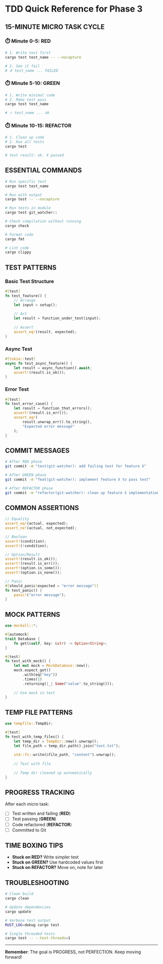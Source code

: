 # TDD Quick Reference for Phase 3

## **15-MINUTE MICRO TASK CYCLE**

### ⏱️ **Minute 0-5: RED**
```bash
# 1. Write test first
cargo test test_name -- --nocapture

# 2. See it fail
# ✗ test_name ... FAILED
```

### ⏱️ **Minute 5-10: GREEN**
```bash
# 1. Write minimal code
# 2. Make test pass
cargo test test_name

# ✓ test_name ... ok
```

### ⏱️ **Minute 10-15: REFACTOR**
```bash
# 1. Clean up code
# 2. Run all tests
cargo test

# test result: ok. X passed
```

## **ESSENTIAL COMMANDS**

```bash
# Run specific test
cargo test test_name

# Run with output
cargo test -- --nocapture

# Run tests in module
cargo test git_watcher::

# Check compilation without running
cargo check

# Format code
cargo fmt

# Lint code
cargo clippy
```

## **TEST PATTERNS**

### **Basic Test Structure**
```rust
#[test]
fn test_feature() {
    // Arrange
    let input = setup();
    
    // Act
    let result = function_under_test(input);
    
    // Assert
    assert_eq!(result, expected);
}
```

### **Async Test**
```rust
#[tokio::test]
async fn test_async_feature() {
    let result = async_function().await;
    assert!(result.is_ok());
}
```

### **Error Test**
```rust
#[test]
fn test_error_case() {
    let result = function_that_errors();
    assert!(result.is_err());
    assert_eq!(
        result.unwrap_err().to_string(),
        "Expected error message"
    );
}
```

## **COMMIT MESSAGES**

```bash
# After RED phase
git commit -m "test(git-watcher): add failing test for feature X"

# After GREEN phase
git commit -m "feat(git-watcher): implement feature X to pass test"

# After REFACTOR phase
git commit -m "refactor(git-watcher): clean up feature X implementation"
```

## **COMMON ASSERTIONS**

```rust
// Equality
assert_eq!(actual, expected);
assert_ne!(actual, not_expected);

// Boolean
assert!(condition);
assert!(!condition);

// Option/Result
assert!(result.is_ok());
assert!(result.is_err());
assert!(option.is_some());
assert!(option.is_none());

// Panic
#[should_panic(expected = "error message")]
fn test_panic() {
    panic!("error message");
}
```

## **MOCK PATTERNS**

```rust
use mockall::*;

#[automock]
trait Database {
    fn get(&self, key: &str) -> Option<String>;
}

#[test]
fn test_with_mock() {
    let mut mock = MockDatabase::new();
    mock.expect_get()
        .with(eq("key"))
        .times(1)
        .returning(|_| Some("value".to_string()));
    
    // Use mock in test
}
```

## **TEMP FILE PATTERNS**

```rust
use tempfile::TempDir;

#[test]
fn test_with_temp_files() {
    let temp_dir = TempDir::new().unwrap();
    let file_path = temp_dir.path().join("test.txt");
    
    std::fs::write(&file_path, "content").unwrap();
    
    // Test with file
    
    // Temp dir cleaned up automatically
}
```

## **PROGRESS TRACKING**

After each micro task:
- [ ] Test written and failing (**RED**)
- [ ] Test passing (**GREEN**)
- [ ] Code refactored (**REFACTOR**)
- [ ] Committed to Git

## **TIME BOXING TIPS**

- **Stuck on RED?** Write simpler test
- **Stuck on GREEN?** Use hardcoded values first
- **Stuck on REFACTOR?** Move on, note for later

## **TROUBLESHOOTING**

```bash
# Clean build
cargo clean

# Update dependencies
cargo update

# Verbose test output
RUST_LOG=debug cargo test

# Single threaded tests
cargo test -- --test-threads=1
```

---

**Remember**: The goal is PROGRESS, not PERFECTION. Keep moving forward!